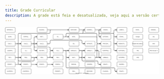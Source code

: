 ```yaml
---
title: Grade Curricular
description: A grade está feia e desatualizada, veja aqui a versão certa com comentários e dicas.
---
```


![Grade de ECA](https://raw.githubusercontent.com/html-3/eca/gh-pages/assets/gradeca.drawio.svg?sanitize=true)